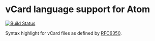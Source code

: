 # vCard language support for Atom

[![Build Status](https://travis-ci.org/britter/language-vcard.svg?branch=master)](https://travis-ci.org/britter/language-vcard)

Syntax highlight for vCard files as defined by [RFC6350](https://tools.ietf.org/html/rfc6350).

